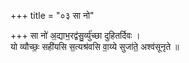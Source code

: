 +++
title = "०३ सा नो"

+++
सा नो॑ अ॒द्याभ॒रद्व॑सु॒र्व्यु॑च्छा दुहितर्दिवः ।  
यो व्यौच्छः॒ सही॑यसि स॒त्यश्र॑वसि वा॒य्ये सुजा॑ते॒ अश्व॑सूनृते ॥